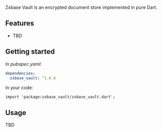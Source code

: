 Zxbase Vault is an encrypted document store implemented in pure Dart.

## Features

- TBD

## Getting started

In _pubspec.yaml_:
```yaml
dependencies:
  zxbase_vault: ^1.0.0
```

In your code:
```
import 'package:zxbase_vault/zxbase_vault.dart';
```

## Usage

TBD
